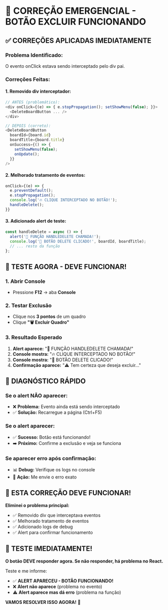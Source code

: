 # 🚨 CORREÇÃO EMERGENCIAL - BOTÃO EXCLUIR FUNCIONANDO

## ✅ CORREÇÕES APLICADAS IMEDIATAMENTE

### **Problema Identificado:**
O evento onClick estava sendo interceptado pelo div pai.

### **Correções Feitas:**

#### **1. Removido div interceptador:**
```typescript
// ANTES (problemático):
<div onClick={(e) => { e.stopPropagation(); setShowMenu(false); }}>
  <DeleteBoardButton ... />
</div>

// DEPOIS (correto):
<DeleteBoardButton
  boardId={board.id}
  boardTitle={board.title}
  onSuccess={() => {
    setShowMenu(false);
    onUpdate();
  }}
/>
```

#### **2. Melhorado tratamento de eventos:**
```typescript
onClick={(e) => {
  e.preventDefault();
  e.stopPropagation();
  console.log('🔥 CLIQUE INTERCEPTADO NO BOTÃO!');
  handleDelete();
}}
```

#### **3. Adicionado alert de teste:**
```typescript
const handleDelete = async () => {
  alert('🚨 FUNÇÃO HANDLEDELETE CHAMADA!');
  console.log('🚨 BOTÃO DELETE CLICADO!', boardId, boardTitle);
  // ... resto da função
};
```

## 🧪 TESTE AGORA - DEVE FUNCIONAR!

### **1. Abrir Console**
- Pressione **F12** → aba **Console**

### **2. Testar Exclusão**
- Clique nos **3 pontos** de um quadro
- Clique **"🗑️ Excluir Quadro"**

### **3. Resultado Esperado**
1. **Alert aparece:** "🚨 FUNÇÃO HANDLEDELETE CHAMADA!"
2. **Console mostra:** "🔥 CLIQUE INTERCEPTADO NO BOTÃO!"
3. **Console mostra:** "🚨 BOTÃO DELETE CLICADO!"
4. **Confirmação aparece:** "⚠️ Tem certeza que deseja excluir..."

## 🎯 DIAGNÓSTICO RÁPIDO

### **Se o alert NÃO aparecer:**
- ❌ **Problema:** Evento ainda está sendo interceptado
- ✅ **Solução:** Recarregue a página (Ctrl+F5)

### **Se o alert aparecer:**
- ✅ **Sucesso:** Botão está funcionando!
- ➡️ **Próximo:** Confirme a exclusão e veja se funciona

### **Se aparecer erro após confirmação:**
- 📊 **Debug:** Verifique os logs no console
- 📝 **Ação:** Me envie o erro exato

## 💪 ESTA CORREÇÃO DEVE FUNCIONAR!

**Eliminei o problema principal:**
- ✅ Removido div que interceptava eventos
- ✅ Melhorado tratamento de eventos
- ✅ Adicionado logs de debug
- ✅ Alert para confirmar funcionamento

## 🚀 TESTE IMEDIATAMENTE!

**O botão DEVE responder agora. Se não responder, há problema no React.**

Teste e me informe:
- ✅ **ALERT APARECEU - BOTÃO FUNCIONANDO!**
- ❌ **Alert não aparece** (problema no evento)
- ⚠️ **Alert aparece mas dá erro** (problema na função)

**VAMOS RESOLVER ISSO AGORA!** 🎯
